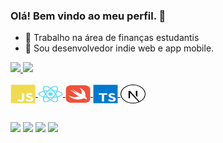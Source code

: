 ### Olá! Bem vindo ao meu perfil. 👋

- 🔭 Trabalho na área de finanças estudantis
- 🌱 Sou desenvolvedor indie web e app mobile.

<div>
  <a href="https://github.com/ocastrojoao">
  <img height="180em" src="https://github-readme-stats.vercel.app/api?username=ocastrojoao&show_icons=true&theme=tokyonight&include_all_commits=true&count_private=true"/>
  <img height="180em" src="https://github-readme-stats.vercel.app/api/top-langs/?username=ocastrojoao&layout=compact&langs_count=7&theme=tokyonight"/>
</div>
  
  <div style="display: inline_blockr"><br>
  <img align="center" alt="Joao-Js" height="30" width="40" src="https://raw.githubusercontent.com/devicons/devicon/master/icons/javascript/javascript-plain.svg">
  <img align="center" alt="Joao-React" height="30" width="40" src="https://raw.githubusercontent.com/devicons/devicon/master/icons/react/react-original.svg">
  <img align="center" alt="joao-vuejs" height="30" width="40" src="https://raw.githubusercontent.com/devicons/devicon/master/icons/swift/swift-original.svg">  
  <img align="center" alt="Joao-TS" height="30" width="40" src="https://raw.githubusercontent.com/devicons/devicon/master/icons/typescript/typescript-original.svg">
  <img align="center" alt="Joao-next" height="30" width="40" src="https://raw.githubusercontent.com/devicons/devicon/master/icons/nextjs/nextjs-line.svg">
</div>
  
  ##
  
  <div> 
  <a href="https://www.youtube.com/channel/UC-Kt2aS7IgEEueMFTetVPaQ" target="_blank"><img src="https://img.shields.io/badge/YouTube-FF0000?style=for-the-badge&logo=youtube&logoColor=white" target="_blank"></a>
  <a href="https://instagram.com/ocastrojoao" target="_blank"><img src="https://img.shields.io/badge/-Instagram-%23E4405F?style=for-the-badge&logo=instagram&logoColor=white" target="_blank"></a>
  <a href = "mailto:contatoocastrojoao@gmail.com"><img src="https://img.shields.io/badge/-Gmail-%23333?style=for-the-badge&logo=gmail&logoColor=white" target="_blank"></a>
  <a href="https://www.linkedin.com/in/joaocastroh/" target="_blank"><img src="https://img.shields.io/badge/-LinkedIn-%230077B5?style=for-the-badge&logo=linkedin&logoColor=white" target="_blank"></a> 
    
  </div>
  
